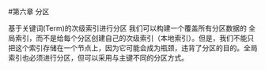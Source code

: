 #第六章 分区

基于关键词(Term)的次级索引进行分区
我们可以构建一个覆盖所有分区数据的 全局索引，而不是给每个分区创建自己的次级索引（本地索引）。但是，我们不能只把这个索引存储在一个节点上，因为它可能会成为瓶颈，违背了分区的目的。全局索引也必须进行分区，但可以采用与主键不同的分区方式。
